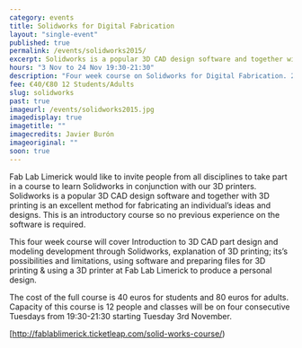 ```yaml
---
category: events
title: Solidworks for Digital Fabrication
layout: "single-event"
published: true
permalink: /events/solidworks2015/
excerpt: Solidworks is a popular 3D CAD design software and together with 3D printing is an excellent method for fabricating an individual’s ideas and designs.
hours: "3 Nov to 24 Nov 19:30-21:30"
description: "Four week course on Solidworks for Digital Fabrication. 2 Nov to 24 Nov 19:30-21:30"
fee: €40/€80 12 Students/Adults
slug: solidworks
past: true
imageurl: /events/solidworks2015.jpg
imagedisplay: true
imagetitle: ""
imagecredits: Javier Burón
imageoriginal: ""
soon: true
---
```



Fab Lab Limerick would like to invite people from all disciplines to take part in a course to learn Solidworks in conjunction with our 3D printers. Solidworks is a popular 3D CAD design software and together with 3D printing is an excellent method for fabricating an individual’s ideas and designs. This is an introductory course so no previous experience on the software is required.

This four week course will cover Introduction to 3D CAD part design and modeling development through Solidworks, explanation of 3D printing; its’s possibilities and limitations, using software and preparing files for 3D printing & using a 3D printer at Fab Lab Limerick to produce a personal design.

The cost of the full course is 40 euros for students and 80 euros for adults. Capacity of this course is 12 people and classes will be on four consecutive Tuesdays from 19:30-21:30 starting Tuesday 3rd November.

[http://fablablimerick.ticketleap.com/solid-works-course/)
